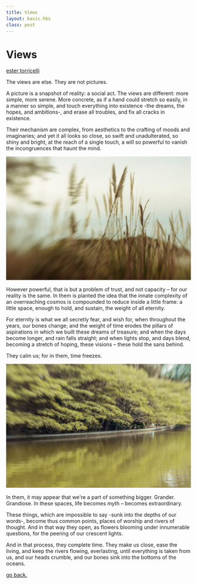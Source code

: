 ```yaml
---
title: Views
layout: basic.hbs
class: post
---
```


# Views

[ester torricelli](https://www.behance.net/gallery/33959142/Ephemeral)

The views are else. They are not pictures.

A picture is a snapshot of reality: a social act. The views are different: more simple, more serene. More concrete, as if a hand could stretch so easily, in a manner so simple, and touch everything into existence -the dreams, the hopes, and ambitions-, and erase all troubles, and fix all cracks in existence.

Their mechanism are complex, from aesthetics to the crafting of moods and imaginaries; and yet it all looks so close, so swift and unadulterated, so shiny and bright, at the reach of a single touch, a will so powerful to vanish the incongruences that haunt the mind.

![ephemeral - ester torricelli](../media/posts/views/views1.jpg)

However powerful, that is but a problem of trust, and not capacity – for our reality is the same. In them is planted the idea that the innate complexity of an overreaching cosmos is compounded to reduce inside a little frame: a little space, enough to hold, and sustain, the weight of all eternity.

For eternity is what we all secretly fear, and wish for, when throughout the years, our bones change; and the weight of time erodes the pillars of aspirations in which we built these dreams of treasure; and when the days become longer, and rain falls straight; and when lights stop, and days blend, becoming a stretch of hoping, these visions – these hold the sans behind.

They calm us; for in them, time freezes.

![ephemeral - ester torricelli](../media/posts/views/views2.jpg)

In them, it may appear that we're a part of something bigger. Grander. Grandiose. In these spaces, life becomes myth – becomes extraordinary.

These things, which are impossible to say -sunk into the depths of our words-, become thus common points, places of worship and rivers of thought. And in that way they open, as flowers blooming under innumerable questions, for the peering of our crescent lights.

And in that process, they complete time. They make us close, ease the living, and keep the rivers flowing, everlasting, until everything is taken from us, and our heads crumble, and our bones sink into the bottoms of the oceans.

[go back.](index.html)
